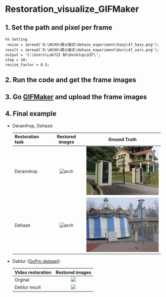 # Restoration_visualize_GIFMaker

## 1. Set the path and pixel per frame  
```
%% Setting
 noise = imread('D:\NCHU\碩士論文\dehaze_experiment\hazy\47_hazy.png');
result = imread('D:\NCHU\碩士論文\dehaze_experiment\Ours\47_ours.png');
output = 'C:\Users\Lab722 BX\Desktop\GIF\';
step = 10;
resize_factor = 0.5;
```

## 2. Run the code and get the frame images  

## 3. Go [GIFMaker](https://gifmaker.me/) and upload the frame images    

## 4. Final example  
- Derainfrop, Dehaze:  

  | Restoration task |    Restored images   |  Ground Truth     |
  | ---------------- | :----------: | :----------: |
  | Deraindrop       |<img src="figures/105.gif" alt="arch" width="300" style="zoom:100%;" />|<img src="figures/105_clean.jpg" alt="arch" width="300" style="zoom:100%;" />|
  | Dehaze           |<img src="figures/47.gif" alt="arch" width="300" style="zoom:100%;" />|<img src="figures/47_gt.png" alt="arch" width="300" style="zoom:100%;" />|  

- Deblur ([GoPro dataset](https://seungjunnah.github.io/Datasets/gopro)):  

  | Video restoration|    Restored images   |  
  | ---------------- | :----------: |  
  | Orginal       |<img src="figures/GoPro_1.gif" width="620" style="zoom:100%;" />|  
  | Deblur result |<img src="figures/GoPro_deblur.gif" width="620" style="zoom:100%;" />|  


